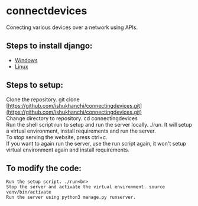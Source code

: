 # connectdevices
Conecting various devices over a network using APIs.

## Steps to install django:
* [Windows](https://docs.djangoproject.com/en/2.0/howto/windows/)
* [Linux](https://docs.djangoproject.com/en/2.0/topics/install/)

## Steps to setup:

Clone the repository. git clone [https://github.com/ishukhanchi/connectingdevices.git](https://github.com/ishukhanchi/connectingdevices.git)<br>
    Change directory to repository. cd connectingdevices <br>
    Run the shell script run to setup and run the server locally. ./run. It will setup a virtual environment, install requirements and run the server.<br>
    To stop serving the website, press ctrl+c.<br>
    If you want to again run the server, use the run script again, it won't setup virtual environment again and install requirements.<br>

    

## To modify the code:

    Run the setup script. ./run<br>
    Stop the server and activate the virtual environment. source venv/bin/activate
    Run the server using python3 manage.py runserver.
    
    


